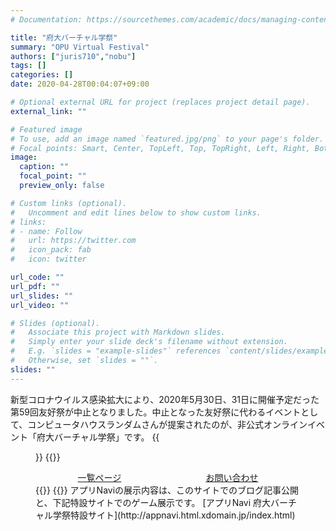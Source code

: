 ```yaml
---
# Documentation: https://sourcethemes.com/academic/docs/managing-content/

title: "府大バーチャル学祭"
summary: "OPU Virtual Festival"
authors: ["juris710","nobu"]
tags: []
categories: []
date: 2020-04-28T00:04:07+09:00

# Optional external URL for project (replaces project detail page).
external_link: ""

# Featured image
# To use, add an image named `featured.jpg/png` to your page's folder.
# Focal points: Smart, Center, TopLeft, Top, TopRight, Left, Right, BottomLeft, Bottom, BottomRight.
image:
  caption: ""
  focal_point: ""
  preview_only: false

# Custom links (optional).
#   Uncomment and edit lines below to show custom links.
# links:
# - name: Follow
#   url: https://twitter.com
#   icon_pack: fab
#   icon: twitter

url_code: ""
url_pdf: ""
url_slides: ""
url_video: ""

# Slides (optional).
#   Associate this project with Markdown slides.
#   Simply enter your slide deck's filename without extension.
#   E.g. `slides = "example-slides"` references `content/slides/example-slides.md`.
#   Otherwise, set `slides = ""`.
slides: ""
---
```

新型コロナウイルス感染拡大により、2020年5月30日、31日に開催予定だった第59回友好祭が中止となりました。中止となった友好祭に代わるイベントとして、コンピュータハウスランダムさんが提案されたのが、非公式オンラインイベント「府大バーチャル学祭」です。
{{<figure src="festival-image.jpg" >}}
{{<write-html>}}
<div style="display: flex; justify-content: space-around;">
  <a href="https://ch-random.net/post/167">一覧ページ</a>
  <a href="mailto:computer.house.random@gmail.com">お問い合わせ</a>
</div>
{{</write-html>}}
{{<twitter 1263016918182539264>}}
アプリNaviの展示内容は、このサイトでのブログ記事公開と、下記特設サイトでのゲーム展示です。  
[アプリNavi 府大バーチャル学祭特設サイト](http://appnavi.html.xdomain.jp/index.html)
